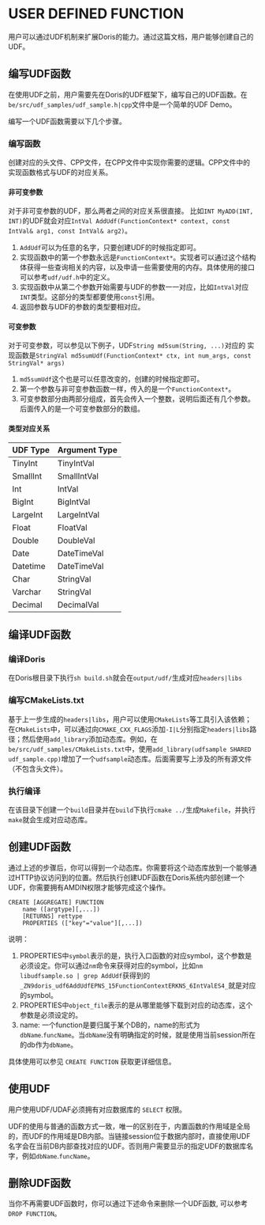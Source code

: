 # USER DEFINED FUNCTION

用户可以通过UDF机制来扩展Doris的能力。通过这篇文档，用户能够创建自己的UDF。

## 编写UDF函数

在使用UDF之前，用户需要先在Doris的UDF框架下，编写自己的UDF函数。在`be/src/udf_samples/udf_sample.h|cpp`文件中是一个简单的UDF Demo。

编写一个UDF函数需要以下几个步骤。

### 编写函数

创建对应的头文件、CPP文件，在CPP文件中实现你需要的逻辑。CPP文件中的实现函数格式与UDF的对应关系。

#### 非可变参数

对于非可变参数的UDF，那么两者之间的对应关系很直接。
比如`INT MyADD(INT, INT)`的UDF就会对应`IntVal AddUdf(FunctionContext* context, const IntVal& arg1, const IntVal& arg2)`。

1. `AddUdf`可以为任意的名字，只要创建UDF的时候指定即可。
2. 实现函数中的第一个参数永远是`FunctionContext*`。实现者可以通过这个结构体获得一些查询相关的内容，以及申请一些需要使用的内存。具体使用的接口可以参考`udf/udf.h`中的定义。
3. 实现函数中从第二个参数开始需要与UDF的参数一一对应，比如`IntVal`对应`INT`类型。这部分的类型都要使用`const`引用。
4. 返回参数与UDF的参数的类型要相对应。

#### 可变参数

对于可变参数，可以参见以下例子，UDF`String md5sum(String, ...)`对应的
实现函数是`StringVal md5sumUdf(FunctionContext* ctx, int num_args, const StringVal* args)`

1. `md5sumUdf`这个也是可以任意改变的，创建的时候指定即可。
2. 第一个参数与非可变参数函数一样，传入的是一个`FunctionContext*`。
3. 可变参数部分由两部分组成，首先会传入一个整数，说明后面还有几个参数。后面传入的是一个可变参数部分的数组。

#### 类型对应关系

|UDF Type|Argument Type|
|----|---------|
|TinyInt|TinyIntVal|
|SmallInt|SmallIntVal|
|Int|IntVal|
|BigInt|BigIntVal|
|LargeInt|LargeIntVal|
|Float|FloatVal|
|Double|DoubleVal|
|Date|DateTimeVal|
|Datetime|DateTimeVal|
|Char|StringVal|
|Varchar|StringVal|
|Decimal|DecimalVal|

## 编译UDF函数

### 编译Doris

在Doris根目录下执行`sh build.sh`就会在`output/udf/`生成对应`headers|libs`

### 编写CMakeLists.txt

基于上一步生成的`headers|libs`，用户可以使用`CMakeLists`等工具引入该依赖；在`CMakeLists`中，可以通过向`CMAKE_CXX_FLAGS`添加`-I|L`分别指定`headers|libs`路径；然后使用`add_library`添加动态库。例如，在`be/src/udf_samples/CMakeLists.txt`中，使用`add_library(udfsample SHARED udf_sample.cpp)`增加了一个`udfsample`动态库。后面需要写上涉及的所有源文件（不包含头文件）。

### 执行编译

在该目录下创建一个`build`目录并在`build`下执行`cmake ../`生成`Makefile`，并执行`make`就会生成对应动态库。

## 创建UDF函数

通过上述的步骤后，你可以得到一个动态库。你需要将这个动态库放到一个能够通过HTTP协议访问到的位置。然后执行创建UDF函数在Doris系统内部创建一个UDF，你需要拥有AMDIN权限才能够完成这个操作。

```
CREATE [AGGREGATE] FUNCTION 
	name ([argtype][,...])
	[RETURNS] rettype
	PROPERTIES (["key"="value"][,...])
```
说明：

1. PROPERTIES中`symbol`表示的是，执行入口函数的对应symbol，这个参数是必须设定。你可以通过`nm`命令来获得对应的symbol，比如`nm libudfsample.so | grep AddUdf`获得到的`_ZN9doris_udf6AddUdfEPNS_15FunctionContextERKNS_6IntValES4_`就是对应的symbol。
2. PROPERTIES中`object_file`表示的是从哪里能够下载到对应的动态库，这个参数是必须设定的。
3. name: 一个function是要归属于某个DB的，name的形式为`dbName`.`funcName`。当`dbName`没有明确指定的时候，就是使用当前session所在的db作为`dbName`。

具体使用可以参见 `CREATE FUNCTION` 获取更详细信息。

## 使用UDF

用户使用UDF/UDAF必须拥有对应数据库的 `SELECT` 权限。

UDF的使用与普通的函数方式一致，唯一的区别在于，内置函数的作用域是全局的，而UDF的作用域是DB内部。当链接session位于数据内部时，直接使用UDF名字会在当前DB内部查找对应的UDF。否则用户需要显示的指定UDF的数据库名字，例如`dbName`.`funcName`。


## 删除UDF函数

当你不再需要UDF函数时，你可以通过下述命令来删除一个UDF函数, 可以参考 `DROP FUNCTION`。


